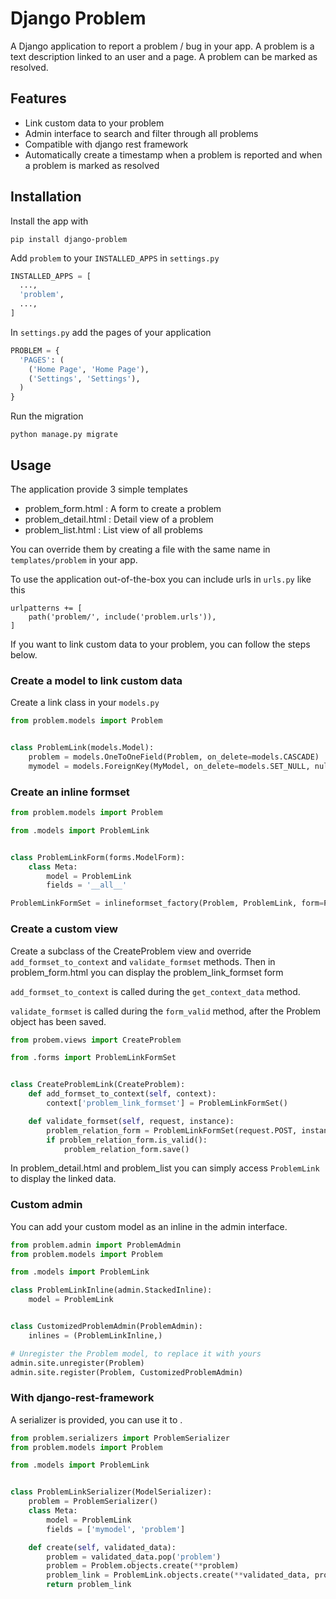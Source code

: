 # Django Problem

A Django application to report a problem / bug in your app.
A problem is a text description linked to an user and a page.
A problem can be marked as resolved.

## Features
* Link custom data to your problem
* Admin interface to search and filter through all problems
* Compatible with django rest framework
* Automatically create a timestamp when a problem is reported and when a problem is marked as resolved

## Installation

Install the app with

```
pip install django-problem
```


Add `problem` to your `INSTALLED_APPS` in `settings.py`
```python
INSTALLED_APPS = [
  ...,
  'problem',
  ...,
]
```

In `settings.py` add the pages of your application

```python
PROBLEM = {
  'PAGES': (
    ('Home Page', 'Home Page'),
    ('Settings', 'Settings'),
  )
}
```

Run the migration

```
python manage.py migrate
```

## Usage

The application provide 3 simple templates
* problem_form.html : A form to create a problem
* problem_detail.html : Detail view of a problem
* problem_list.html : List view of all problems

You can override them by creating a file with the same name in  `templates/problem` in your app.

To use the application out-of-the-box you can include urls in `urls.py` like this
```
urlpatterns += [
    path('problem/', include('problem.urls')),
]
```

If you want to link custom data to your problem, you can follow the steps below.

### Create a model to link custom data
Create a link class in your `models.py`

```python
from problem.models import Problem


class ProblemLink(models.Model):
    problem = models.OneToOneField(Problem, on_delete=models.CASCADE)
    mymodel = models.ForeignKey(MyModel, on_delete=models.SET_NULL, null=True)
```


### Create an inline formset  


```python
from problem.models import Problem

from .models import ProblemLink


class ProblemLinkForm(forms.ModelForm):
    class Meta:
        model = ProblemLink
        fields = '__all__'

ProblemLinkFormSet = inlineformset_factory(Problem, ProblemLink, form=ProblemLinkForm, extra=1, can_delete=False)
```

### Create a custom view

Create a subclass of the CreateProblem view and override  `add_formset_to_context` and `validate_formset` methods. Then in problem_form.html you can display the problem_link_formset form


`add_formset_to_context` is called during the `get_context_data` method.

`validate_formset` is called during the `form_valid` method, after the Problem object has been saved.

```python
from probem.views import CreateProblem

from .forms import ProblemLinkFormSet


class CreateProblemLink(CreateProblem):
    def add_formset_to_context(self, context):
        context['problem_link_formset'] = ProblemLinkFormSet()

    def validate_formset(self, request, instance):
        problem_relation_form = ProblemLinkFormSet(request.POST, instance=instance)
        if problem_relation_form.is_valid():
            problem_relation_form.save()
```

In problem_detail.html and problem_list you can simply access `ProblemLink` to display the linked data.

### Custom admin
You can add your custom model as an inline in the admin interface.

```python
from problem.admin import ProblemAdmin
from problem.models import Problem

from .models import ProblemLink

class ProblemLinkInline(admin.StackedInline):
    model = ProblemLink


class CustomizedProblemAdmin(ProblemAdmin):
    inlines = (ProblemLinkInline,)

# Unregister the Problem model, to replace it with yours
admin.site.unregister(Problem)
admin.site.register(Problem, CustomizedProblemAdmin)
```

### With django-rest-framework

A serializer is provided, you can use it to .

```python
from problem.serializers import ProblemSerializer
from problem.models import Problem

from .models import ProblemLink


class ProblemLinkSerializer(ModelSerializer):
    problem = ProblemSerializer()
    class Meta:
        model = ProblemLink
        fields = ['mymodel', 'problem']

    def create(self, validated_data):
        problem = validated_data.pop('problem')
        problem = Problem.objects.create(**problem)
        problem_link = ProblemLink.objects.create(**validated_data, problem=problem)
        return problem_link
```
